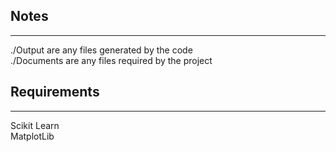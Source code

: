 ## Notes

---
./Output are any files generated by the code  
./Documents are any files required by the project

## Requirements

---
Scikit Learn  
MatplotLib